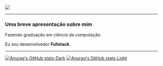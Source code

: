 [<img src="https://github-readme-stats.vercel.app/api/top-langs/?username=adeirjunior&theme=dracula&hide_progress=true" />](https://github.com/adeirjunior)

<hr>

### Uma breve apresentação sobre mim

Fazendo graduação em ciência da computação.

Eu sou desenvolvedor **Fullstack**.

<hr>

[![Anurag's GitHub stats-Dark](https://github-readme-stats.vercel.app/api?username=adeirjunior&show_icons=true&theme=dark#gh-dark-mode-only)](https://github.com/adeirjunior/github-readme-stats#gh-dark-mode-only)
[![Anurag's GitHub stats-Light](https://github-readme-stats.vercel.app/api?username=adeirjunior&show_icons=true&theme=default#gh-light-mode-only)](https://github.com/adeirjunior/github-readme-stats#gh-light-mode-only)

